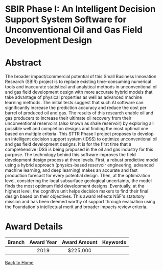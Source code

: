
SBIR Phase I: An Intelligent Decision Support System Software for Unconventional Oil and Gas Field Development Design
=====================================================================================================================

# Abstract


The broader impact/commercial potential of this Small Business Innovation Research (SBIR) project is to replace existing time-consuming numerical tools and inaccurate statistical and analytical methods in unconventional oil and gas field development design with more accurate hybrid models that take advantage of physical properties as well as advanced machine learning methods. The initial tests suggest that such AI software can significantly increase the prediction accuracy and reduce the cost per barrel of produced oil and gas. The results of this research enable oil and gas producers to increase their ultimate oil recovery from their unconventional reservoirs (also known as shale reservoir) by exploring all possible well and completion designs and finding the most optimal one based on multiple criteria. This STTR Phase I project proposes to develop an intelligent decision support system (IDSS) to optimize unconventional oil and gas field development designs. It is for the first time that a comprehensive IDSS is being proposed in the oil and gas industry for this purpose. The technology behind this software improves the field development design process at three levels. First, a robust predictive model using a hybrid approach (physics-based reservoir engineering, advanced machine learning, and deep learning) makes an accurate and fast production forecast for every potential design. Then, at the optimization level, considering the local subsurface geological uncertainty, the model finds the most optimum field development designs. Eventually, at the highest level, the cognitive unit helps decision makers to find their final design based on their objectives. This award reflects NSF's statutory mission and has been deemed worthy of support through evaluation using the Foundation's intellectual merit and broader impacts review criteria.  

# Award Details

|Branch|Award Year|Award Amount|Keywords|
| :---: | :---: | :---: | :---: |
||2019|$225,000||
  
  


[Back to Home](https://github.com/chrischow/dod_sbir_awards#501)